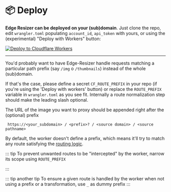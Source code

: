 # :package: Deploy

**Edge Resizer can be deployed on your (sub)domain**. Just clone the repo, edit `wrangler.toml` populating `account_id`, `api_token` 
with yours, or using the (experimental) "Deploy with Workers" button:

[![Deploy to Cloudflare Workers](https://deploy.workers.cloudflare.com/button)](https://deploy.workers.cloudflare.com/?url=https://github.com/ctohm/edge-resizer)

----

You'd probably want to have Edge-Resizer handle requests matching a particular path prefix (say `/img` o `/thumbnails`) instead of the whole (sub)domain. 

If that's the case, please define a secret `CF_ROUTE_PREFIX` in your repo (if you're using the 'Deploy with workers' button) or replace the `ROUTE_PREFIX` variable in `wrangler.toml` as you see fit. Internally a route normalization step should make the leading slash optional.

The URL of the image you want to proxy should be appended right after the (optional) prefix 

``` 
 https://<your_subdomain> / <prefix>? / <source domain> / <source pathname>
``` 

 By default, the worker doesn't define a prefix, which means it'll try to match any route satisfying the [routing logic](routing.html).

 ::: tip
 To prevent unwanted routes to be "intercepted" by the worker, narrow its scope using `ROUTE_PREFIX` 

 :::

 ::: tip another tip
 To ensure a given route is handled by the worker when not using a prefix or a transformation, use `_` as dummy prefix
 :::